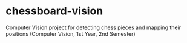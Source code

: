 # chessboard-vision
Computer Vision project for detecting chess pieces and mapping their positions (Computer Vision, 1st Year, 2nd Semester)
